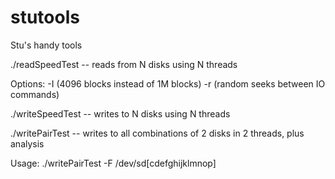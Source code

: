 # stutools
Stu's handy tools

./readSpeedTest  -- reads from N disks using N threads

  Options: -I (4096 blocks instead of 1M blocks)
           -r (random seeks between IO commands)

./writeSpeedTest -- writes to N disks using N threads

./writePairTest  -- writes to all combinations of 2 disks in 2 threads, plus analysis


Usage: ./writePairTest -F /dev/sd[cdefghijklmnop]

 
